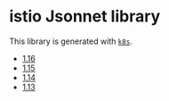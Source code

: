 # istio Jsonnet library

This library is generated with [`k8s`](https://github.com/jsonnet-libs/k8s).

- [1.16](1.16/README.md)
- [1.15](1.15/README.md)
- [1.14](1.14/README.md)
- [1.13](1.13/README.md)

